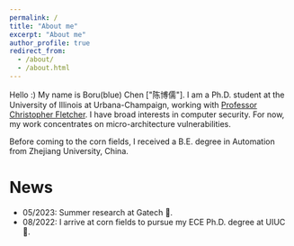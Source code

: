 ```yaml
---
permalink: /
title: "About me"
excerpt: "About me"
author_profile: true
redirect_from: 
  - /about/
  - /about.html
---
```


Hello :)
My name is Boru(blue) Chen ["陈博儒"]. I am a Ph.D. student at the University of Illinois at Urbana-Champaign, working with [Professor Christopher Fletcher](http://cwfletcher.net/). I have broad interests in computer security. For now, my work concentrates on micro-architecture vulnerabilities.

Before coming to the corn fields, I received a B.E. degree in Automation from Zhejiang University, China.

News
======
* 05/2023: Summer research at Gatech 🐝.
* 08/2022: I arrive at corn fields to pursue my ECE Ph.D. degree at UIUC 🌽.